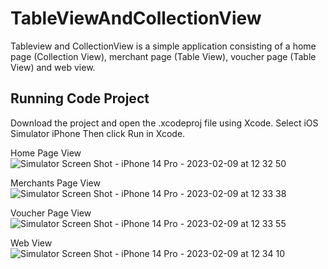 # TableViewAndCollectionView
Tableview and CollectionView is a simple application consisting of a home page (Collection View), merchant page (Table View), voucher page (Table View) and web view.

## Running Code Project
Download the project and open the .xcodeproj file using Xcode. Select iOS Simulator iPhone
Then click Run in Xcode.

Home Page View
![Simulator Screen Shot - iPhone 14 Pro - 2023-02-09 at 12 32 50](https://user-images.githubusercontent.com/80726352/217726692-ea363386-6e4f-4694-af9e-f7518898eb05.png)

Merchants Page View
![Simulator Screen Shot - iPhone 14 Pro - 2023-02-09 at 12 33 38](https://user-images.githubusercontent.com/80726352/217726781-271d0d2f-315e-4121-a418-92e345a9803b.png)

Voucher Page View
![Simulator Screen Shot - iPhone 14 Pro - 2023-02-09 at 12 33 55](https://user-images.githubusercontent.com/80726352/217726816-4c8bd9a8-2b8f-4222-a7f6-54435fb93a5a.png)

Web View
![Simulator Screen Shot - iPhone 14 Pro - 2023-02-09 at 12 34 10](https://user-images.githubusercontent.com/80726352/217726853-3bd70d4e-2a0c-4dce-814f-71abe3aa705d.png)

